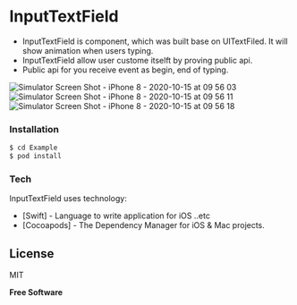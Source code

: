 # InputTextField
  - InputTextField is component, which was built base on UITextFiled. It will show animation when users typing.
  - InputTextField allow user custome itselft by proving public api.
  - Public api for you receive event as begin, end of typing.
  
![Simulator Screen Shot - iPhone 8 - 2020-10-15 at 09 56 03](https://user-images.githubusercontent.com/15699560/96067737-fe730480-0ecc-11eb-803a-32858e9d2abc.png)
![Simulator Screen Shot - iPhone 8 - 2020-10-15 at 09 56 11](https://user-images.githubusercontent.com/15699560/96067740-003cc800-0ecd-11eb-90e2-4894321dec79.png)
![Simulator Screen Shot - iPhone 8 - 2020-10-15 at 09 56 18](https://user-images.githubusercontent.com/15699560/96067743-00d55e80-0ecd-11eb-9d70-5bec3af1ca05.png)

  
### Installation
```sh
$ cd Example
$ pod install
```

### Tech
InputTextField uses technology:

* [Swift] - Language to write application for iOS ..etc
* [Cocoapods] - The Dependency Manager for iOS & Mac projects.

License
----
MIT

**Free Software**


